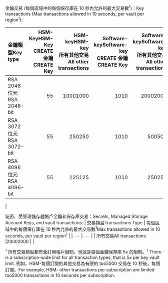 <span data-ttu-id="c21b8-101">金鑰交易 (每個區域中的每個保存庫在 10 秒內允許的最大交易數<sup>1</sup>)：</span><span class="sxs-lookup"><span data-stu-id="c21b8-101">Key transactions (Max transactions allowed in 10 seconds, per vault per region<sup>1</sup>):</span></span>

|<span data-ttu-id="c21b8-102">金鑰類型</span><span class="sxs-lookup"><span data-stu-id="c21b8-102">Key type</span></span>|<span data-ttu-id="c21b8-103">HSM-Key</span><span class="sxs-lookup"><span data-stu-id="c21b8-103">HSM-Key</span></span><br><span data-ttu-id="c21b8-104">CREATE 金鑰</span><span class="sxs-lookup"><span data-stu-id="c21b8-104">CREATE Key</span></span>|<span data-ttu-id="c21b8-105">HSM-key</span><span class="sxs-lookup"><span data-stu-id="c21b8-105">HSM-key</span></span><br><span data-ttu-id="c21b8-106">所有其他交易</span><span class="sxs-lookup"><span data-stu-id="c21b8-106">All other transactions</span></span>|<span data-ttu-id="c21b8-107">Software-key</span><span class="sxs-lookup"><span data-stu-id="c21b8-107">Software-key</span></span><br><span data-ttu-id="c21b8-108">CREATE 金鑰</span><span class="sxs-lookup"><span data-stu-id="c21b8-108">CREATE Key</span></span>|<span data-ttu-id="c21b8-109">Software-key</span><span class="sxs-lookup"><span data-stu-id="c21b8-109">Software-key</span></span><br><span data-ttu-id="c21b8-110">所有其他交易</span><span class="sxs-lookup"><span data-stu-id="c21b8-110">All other transactions</span></span>|
|:---|---:|---:|---:|---:|
|<span data-ttu-id="c21b8-111">RSA 2048 位元</span><span class="sxs-lookup"><span data-stu-id="c21b8-111">RSA 2048-bit</span></span>|<span data-ttu-id="c21b8-112">5</span><span class="sxs-lookup"><span data-stu-id="c21b8-112">5</span></span>|<span data-ttu-id="c21b8-113">1000</span><span class="sxs-lookup"><span data-stu-id="c21b8-113">1000</span></span>|<span data-ttu-id="c21b8-114">10</span><span class="sxs-lookup"><span data-stu-id="c21b8-114">10</span></span>|<span data-ttu-id="c21b8-115">2000</span><span class="sxs-lookup"><span data-stu-id="c21b8-115">2000</span></span>|
|<span data-ttu-id="c21b8-116">RSA 3072 位元</span><span class="sxs-lookup"><span data-stu-id="c21b8-116">RSA 3072-bit</span></span>|<span data-ttu-id="c21b8-117">5</span><span class="sxs-lookup"><span data-stu-id="c21b8-117">5</span></span>|<span data-ttu-id="c21b8-118">250</span><span class="sxs-lookup"><span data-stu-id="c21b8-118">250</span></span>|<span data-ttu-id="c21b8-119">10</span><span class="sxs-lookup"><span data-stu-id="c21b8-119">10</span></span>|<span data-ttu-id="c21b8-120">500</span><span class="sxs-lookup"><span data-stu-id="c21b8-120">500</span></span>|
|<span data-ttu-id="c21b8-121">RSA 4096 位元</span><span class="sxs-lookup"><span data-stu-id="c21b8-121">RSA 4096-bit</span></span>|<span data-ttu-id="c21b8-122">5</span><span class="sxs-lookup"><span data-stu-id="c21b8-122">5</span></span>|<span data-ttu-id="c21b8-123">125</span><span class="sxs-lookup"><span data-stu-id="c21b8-123">125</span></span>|<span data-ttu-id="c21b8-124">10</span><span class="sxs-lookup"><span data-stu-id="c21b8-124">10</span></span>|<span data-ttu-id="c21b8-125">250</span><span class="sxs-lookup"><span data-stu-id="c21b8-125">250</span></span>|
|

<span data-ttu-id="c21b8-126">祕密、受管理儲存體帳戶金鑰和保存庫交易：</span><span class="sxs-lookup"><span data-stu-id="c21b8-126">Secrets, Managed Storage Account Keys, and vault transactions:</span></span>
| <span data-ttu-id="c21b8-127">交易類型</span><span class="sxs-lookup"><span data-stu-id="c21b8-127">Transactions Type</span></span> | <span data-ttu-id="c21b8-128">每個區域中的每個保存庫在 10 秒內允許的最大交易數<sup>1</sup></span><span class="sxs-lookup"><span data-stu-id="c21b8-128">Max transactions allowed in 10 seconds, per vault per region<sup>1</sup></span></span> |
| --- | --- |
| <span data-ttu-id="c21b8-129">所有交易</span><span class="sxs-lookup"><span data-stu-id="c21b8-129">All transactions</span></span> |<span data-ttu-id="c21b8-130">2000</span><span class="sxs-lookup"><span data-stu-id="c21b8-130">2000</span></span> |
|

<span data-ttu-id="c21b8-131"><sup>1</sup> 所有交易類型都有全訂用帳戶限制，也就是每個金鑰保存庫 5x 的限制。</span><span class="sxs-lookup"><span data-stu-id="c21b8-131"><sup>1</sup> There is a subscription-wide limit for all transaction types, that is 5x per key vault limit.</span></span> <span data-ttu-id="c21b8-132">例如，HSM-每個訂閱的其他交易為有限的 too5000 交易在 10 秒後，每個訂閱。</span><span class="sxs-lookup"><span data-stu-id="c21b8-132">For example, HSM- other transactions per subscription are limited too5000 transactions in 10 seconds per subscription.</span></span>
